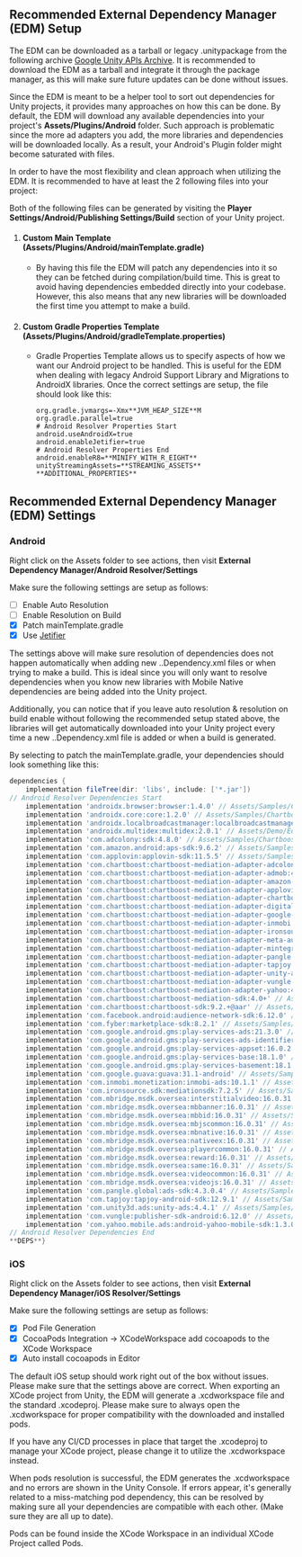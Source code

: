 ## Recommended External Dependency Manager (EDM) Setup

The EDM can be downloaded as a tarball or legacy .unitypackage from the following archive [Google Unity APIs Archive](https://developers.google.com/unity/archive#external_dependency_manager_for_unity). It is recommended to download the EDM as a tarball and integrate it through the package manager, as this will make sure future updates can be done without issues.

Since the EDM is meant to be a helper tool to sort out dependencies for Unity projects, it provides many approaches on how this can be done.
By default, the EDM will download any available dependencies into your project's **Assets/Plugins/Android** folder. Such approach is problematic since the more ad adapters you add, the more libraries and dependencies will be downloaded locally. As a result, your Android's Plugin folder might become saturated with files.

In order to have the most flexibility and clean approach when utilizing the EDM. It is recommended to have at least the 2 following files into your project:

Both of the following files can be generated by visiting the **Player Settings/Android/Publishing Settings/Build** section of your Unity project.

1. #### Custom Main Template (**Assets/Plugins/Android/mainTemplate.gradle**)
   * By having this file the EDM will patch any dependencies into it so they can be fetched during compilation/build time. This is great to avoid having dependencies embedded directly into your codebase. However, this also means that any new libraries will be downloaded the first time you attempt to make a build.
2. #### Custom Gradle Properties Template (**Assets/Plugins/Android/gradleTemplate.properties**)
   * Gradle Properties Template allows us to specify aspects of how we want our Android project to be handled. This is useful for the EDM when dealing with legacy Android Support Library and Migrations to AndroidX libraries. Once the correct settings are setup, the file should look like this:

     ```properties
     org.gradle.jvmargs=-Xmx**JVM_HEAP_SIZE**M
     org.gradle.parallel=true
     # Android Resolver Properties Start
     android.useAndroidX=true
     android.enableJetifier=true
     # Android Resolver Properties End
     android.enableR8=**MINIFY_WITH_R_EIGHT**
     unityStreamingAssets=**STREAMING_ASSETS**
     **ADDITIONAL_PROPERTIES**
     ```

## Recommended External Dependency Manager (EDM) Settings

### Android

Right click on the Assets folder to see actions, then visit **External Dependency Manager/Android Resolver/Settings**

Make sure the following settings are setup as follows:

- [ ] Enable Auto Resolution
- [ ] Enable Resolution on Build
- [x] Patch mainTemplate.gradle
- [x] Use [Jetifier](https://developer.android.com/studio/command-line/jetifier)

The settings above will make sure resolution of dependencies does not happen automatically when adding new ..Dependency.xml files or when trying to make a build. This is ideal since you will only want to resolve dependencies when you know new libraries with Mobile Native dependencies are being added into the Unity project.

Additionally, you can notice that if you leave auto resolution & resolution on build enable without following the recommended setup stated above, the libraries will get automatically downloaded into your Unity project every time a new ..Dependency.xml file is added or when a build is generated.

By selecting to patch the mainTemplate.gradle, your dependencies should look something like this:

```groovy
dependencies {
    implementation fileTree(dir: 'libs', include: ['*.jar'])
// Android Resolver Dependencies Start
    implementation 'androidx.browser:browser:1.4.0' // Assets/Samples/Chartboost Mediation/4.0.0/Yahoo/Editor/Optional-YahooDependencies.xml:14
    implementation 'androidx.core:core:1.2.0' // Assets/Samples/Chartboost Mediation/4.0.0/UnityAds/Editor/Optional-UnityAdsDependencies.xml:9
    implementation 'androidx.localbroadcastmanager:localbroadcastmanager:1.1.0' // Assets/Samples/Chartboost Mediation/4.0.0/Chartboost Mediation/Editor/ChartboostMediationDependencies.xml:11
    implementation 'androidx.multidex:multidex:2.0.1' // Assets/Demo/Editor/MultidexDependencies.xml:4
    implementation 'com.adcolony:sdk:4.8.0' // Assets/Samples/Chartboost Mediation/4.0.0/AdColony/Editor/Optional-AdColonyDependencies.xml:8
    implementation 'com.amazon.android:aps-sdk:9.6.2' // Assets/Samples/Chartboost Mediation/4.0.0/Amazon Publisher Services/Editor/Optional-AmazonPublisherServicesDependencies.xml:8
    implementation 'com.applovin:applovin-sdk:11.5.5' // Assets/Samples/Chartboost Mediation/4.0.0/AppLovin/Editor/Optional-AppLovinDependencies.xml:8
    implementation 'com.chartboost:chartboost-mediation-adapter-adcolony:4.4.8.0+@aar' // Assets/Samples/Chartboost Mediation/4.0.0/AdColony/Editor/Optional-AdColonyDependencies.xml:5
    implementation 'com.chartboost:chartboost-mediation-adapter-admob:4.21.3.0+@aar' // Assets/Samples/Chartboost Mediation/4.0.0/AdMob/Editor/Optional-AdMobDependencies.xml:5
    implementation 'com.chartboost:chartboost-mediation-adapter-amazon-publisher-services:4.9.6.2+@aar' // Assets/Samples/Chartboost Mediation/4.0.0/Amazon Publisher Services/Editor/Optional-AmazonPublisherServicesDependencies.xml:5
    implementation 'com.chartboost:chartboost-mediation-adapter-applovin:4.11.5.5+@aar' // Assets/Samples/Chartboost Mediation/4.0.0/AppLovin/Editor/Optional-AppLovinDependencies.xml:5
    implementation 'com.chartboost:chartboost-mediation-adapter-chartboost:4.9.2.0+@aar' // Assets/Samples/Chartboost Mediation/4.0.0/Chartboost Monetization/Editor/Optional-ChartboostDependencies.xml:5
    implementation 'com.chartboost:chartboost-mediation-adapter-digital-turbine-exchange:4.8.2.1+@aar' // Assets/Samples/Chartboost Mediation/4.0.0/Digital Turbine Exchange/Editor/Optional-DigitalTurbineExchangeDependencies.xml:5
    implementation 'com.chartboost:chartboost-mediation-adapter-google-bidding:4.21.3.0+@aar' // Assets/Samples/Chartboost Mediation/4.0.0/Google Bidding/Editor/Optional-GoogleBiddingDependencies.xml:5
    implementation 'com.chartboost:chartboost-mediation-adapter-inmobi:4.10.1.1+@aar' // Assets/Samples/Chartboost Mediation/4.0.0/InMobi/Editor/Optional-InMobiDependencies.xml:5
    implementation 'com.chartboost:chartboost-mediation-adapter-ironsource:4.7.2.5+@aar' // Assets/Samples/Chartboost Mediation/4.0.0/IronSource/Editor/Optional-IronSourceDependencies.xml:5
    implementation 'com.chartboost:chartboost-mediation-adapter-meta-audience-network:4.6.12.0+@aar' // Assets/Samples/Chartboost Mediation/4.0.0/Meta Audience Network/Editor/Optional-MetaAudienceNetworkDependencies.xml:5
    implementation 'com.chartboost:chartboost-mediation-adapter-mintegral:4.16.0.31+@aar' // Assets/Samples/Chartboost Mediation/4.0.0/Mintegral/Editor/Optional-MintegralDependencies.xml:5
    implementation 'com.chartboost:chartboost-mediation-adapter-pangle:4.4.3.0.4+@aar' // Assets/Samples/Chartboost Mediation/4.0.0/Pangle/Editor/Optional-PangleDependencies.xml:5
    implementation 'com.chartboost:chartboost-mediation-adapter-tapjoy:4.12.9.1+@aar' // Assets/Samples/Chartboost Mediation/4.0.0/TapJoy/Editor/Optional-TapJoyDependencies.xml:5
    implementation 'com.chartboost:chartboost-mediation-adapter-unity-ads:4.4.4.1+@aar' // Assets/Samples/Chartboost Mediation/4.0.0/UnityAds/Editor/Optional-UnityAdsDependencies.xml:5
    implementation 'com.chartboost:chartboost-mediation-adapter-vungle:4.6.12+@aar' // Assets/Samples/Chartboost Mediation/4.0.0/Vungle/Editor/Optional-VungleDependencies.xml:5
    implementation 'com.chartboost:chartboost-mediation-adapter-yahoo:4.1.3.0+@aar' // Assets/Samples/Chartboost Mediation/4.0.0/Yahoo/Editor/Optional-YahooDependencies.xml:5
    implementation 'com.chartboost:chartboost-mediation-sdk:4.0+' // Assets/Samples/Chartboost Mediation/4.0.0/Chartboost Mediation/Editor/ChartboostMediationDependencies.xml:10
    implementation 'com.chartboost:chartboost-sdk:9.2.+@aar' // Assets/Samples/Chartboost Mediation/4.0.0/Chartboost Monetization/Editor/Optional-ChartboostDependencies.xml:8
    implementation 'com.facebook.android:audience-network-sdk:6.12.0' // Assets/Samples/Chartboost Mediation/4.0.0/Meta Audience Network/Editor/Optional-MetaAudienceNetworkDependencies.xml:8
    implementation 'com.fyber:marketplace-sdk:8.2.1' // Assets/Samples/Chartboost Mediation/4.0.0/Digital Turbine Exchange/Editor/Optional-DigitalTurbineExchangeDependencies.xml:8
    implementation 'com.google.android.gms:play-services-ads:21.3.0' // Assets/Samples/Chartboost Mediation/4.0.0/Google Bidding/Editor/Optional-GoogleBiddingDependencies.xml:8
    implementation 'com.google.android.gms:play-services-ads-identifier:18.0.1' // Assets/Samples/Chartboost Mediation/4.0.0/Chartboost Mediation/Editor/ChartboostMediationDependencies.xml:20
    implementation 'com.google.android.gms:play-services-appset:16.0.2' // Assets/Samples/Chartboost Mediation/4.0.0/Chartboost Mediation/Editor/ChartboostMediationDependencies.xml:21
    implementation 'com.google.android.gms:play-services-base:18.1.0' // Assets/Samples/Chartboost Mediation/4.0.0/Chartboost Mediation/Editor/ChartboostMediationDependencies.xml:19
    implementation 'com.google.android.gms:play-services-basement:18.1.0' // Assets/Samples/Chartboost Mediation/4.0.0/Chartboost Mediation/Editor/ChartboostMediationDependencies.xml:22
    implementation 'com.google.guava:guava:31.1-android' // Assets/Samples/Chartboost Mediation/4.0.0/Google Bidding/Editor/Optional-GoogleBiddingDependencies.xml:11
    implementation 'com.inmobi.monetization:inmobi-ads:10.1.1' // Assets/Samples/Chartboost Mediation/4.0.0/InMobi/Editor/Optional-InMobiDependencies.xml:8
    implementation 'com.ironsource.sdk:mediationsdk:7.2.5' // Assets/Samples/Chartboost Mediation/4.0.0/IronSource/Editor/Optional-IronSourceDependencies.xml:11
    implementation 'com.mbridge.msdk.oversea:interstitialvideo:16.0.31' // Assets/Samples/Chartboost Mediation/4.0.0/Mintegral/Editor/Optional-MintegralDependencies.xml:18
    implementation 'com.mbridge.msdk.oversea:mbbanner:16.0.31' // Assets/Samples/Chartboost Mediation/4.0.0/Mintegral/Editor/Optional-MintegralDependencies.xml:21
    implementation 'com.mbridge.msdk.oversea:mbbid:16.0.31' // Assets/Samples/Chartboost Mediation/4.0.0/Mintegral/Editor/Optional-MintegralDependencies.xml:22
    implementation 'com.mbridge.msdk.oversea:mbjscommon:16.0.31' // Assets/Samples/Chartboost Mediation/4.0.0/Mintegral/Editor/Optional-MintegralDependencies.xml:13
    implementation 'com.mbridge.msdk.oversea:mbnative:16.0.31' // Assets/Samples/Chartboost Mediation/4.0.0/Mintegral/Editor/Optional-MintegralDependencies.xml:19
    implementation 'com.mbridge.msdk.oversea:nativeex:16.0.31' // Assets/Samples/Chartboost Mediation/4.0.0/Mintegral/Editor/Optional-MintegralDependencies.xml:20
    implementation 'com.mbridge.msdk.oversea:playercommon:16.0.31' // Assets/Samples/Chartboost Mediation/4.0.0/Mintegral/Editor/Optional-MintegralDependencies.xml:14
    implementation 'com.mbridge.msdk.oversea:reward:16.0.31' // Assets/Samples/Chartboost Mediation/4.0.0/Mintegral/Editor/Optional-MintegralDependencies.xml:15
    implementation 'com.mbridge.msdk.oversea:same:16.0.31' // Assets/Samples/Chartboost Mediation/4.0.0/Mintegral/Editor/Optional-MintegralDependencies.xml:17
    implementation 'com.mbridge.msdk.oversea:videocommon:16.0.31' // Assets/Samples/Chartboost Mediation/4.0.0/Mintegral/Editor/Optional-MintegralDependencies.xml:16
    implementation 'com.mbridge.msdk.oversea:videojs:16.0.31' // Assets/Samples/Chartboost Mediation/4.0.0/Mintegral/Editor/Optional-MintegralDependencies.xml:12
    implementation 'com.pangle.global:ads-sdk:4.3.0.4' // Assets/Samples/Chartboost Mediation/4.0.0/Pangle/Editor/Optional-PangleDependencies.xml:12
    implementation 'com.tapjoy:tapjoy-android-sdk:12.9.1' // Assets/Samples/Chartboost Mediation/4.0.0/TapJoy/Editor/Optional-TapJoyDependencies.xml:11
    implementation 'com.unity3d.ads:unity-ads:4.4.1' // Assets/Samples/Chartboost Mediation/4.0.0/UnityAds/Editor/Optional-UnityAdsDependencies.xml:8
    implementation 'com.vungle:publisher-sdk-android:6.12.0' // Assets/Samples/Chartboost Mediation/4.0.0/Vungle/Editor/Optional-VungleDependencies.xml:8
    implementation 'com.yahoo.mobile.ads:android-yahoo-mobile-sdk:1.3.0' // Assets/Samples/Chartboost Mediation/4.0.0/Yahoo/Editor/Optional-YahooDependencies.xml:13
// Android Resolver Dependencies End
**DEPS**}
```

### iOS
Right click on the Assets folder to see actions, then visit **External Dependency Manager/iOS Resolver/Settings**

Make sure the following settings are setup as follows:

- [x] Pod File Generation
- [X] CocoaPods Integration -> XCodeWorkspace add cocoapods to the XCode Workspace
- [x] Auto install cocoapods in Editor

The default iOS setup should work right out of the box without issues. Please make sure that the settings above are correct.
When exporting an XCode project from Unity, the EDM will generate a .xcdworkspace file and the standard .xcodeproj. Please make sure to always open the .xcdworkspace for proper compatibility with the downloaded and installed pods.

If you have any CI/CD processes in place that target the .xcodeproj to manage your XCode project, please change it to utilize the .xcdworkspace instead.

When pods resolution is successful, the EDM generates the .xcdworkspace and no errors are shown in the Unity Console. If errors appear, it's generally related to a miss-matching pod dependency, this can be resolved by making sure all your dependencies are compatible with each other. (Make sure they are all up to date).

Pods can be found inside the XCode Workspace in an individual XCode Project called Pods.
